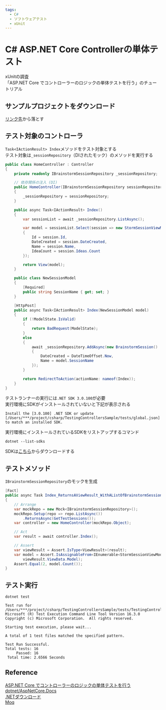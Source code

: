 ```yaml
---
tags:
  - C#
  - ソフトウェアテスト
  - xUnit
---
```


# C# ASP.NET Core Controllerの単体テスト
xUnitの調査<br>
「ASP.NET Core でコントローラーのロジックの単体テストを行う」のチュートリアル

## サンプルプロジェクトをダウンロード
[リンク先](https://github.com/dotnet/AspNetCore.Docs/tree/main/aspnetcore/mvc/controllers/testing/samples/)から落とす

## テスト対象のコントローラ
`Task<IActionResult> Index`メソッドをテスト対象とする<br>
テスト対象は`_sessionRepository`（DIされたモック）のメソッドを実行する
```C#
public class HomeController : Controller
{
    private readonly IBrainstormSessionRepository _sessionRepository;

    // 依存関係の注入 (DI)
    public HomeController(IBrainstormSessionRepository sessionRepository)
    {
        _sessionRepository = sessionRepository;
    }

    public async Task<IActionResult> Index()
    {
        var sessionList = await _sessionRepository.ListAsync();

        var model = sessionList.Select(session => new StormSessionViewModel()
        {
            Id = session.Id,
            DateCreated = session.DateCreated,
            Name = session.Name,
            IdeaCount = session.Ideas.Count
        });

        return View(model);
    }

    public class NewSessionModel
    {
        [Required]
        public string SessionName { get; set; }
    }

    [HttpPost]
    public async Task<IActionResult> Index(NewSessionModel model)
    {
        if (!ModelState.IsValid)
        {
            return BadRequest(ModelState);
        }
        else
        {
            await _sessionRepository.AddAsync(new BrainstormSession()
            {
                DateCreated = DateTimeOffset.Now,
                Name = model.SessionName
            });
        }

        return RedirectToAction(actionName: nameof(Index));
    }
}
```

テストランナーの実行には`.NET SDK 3.0.100`が必要<br>
実行環境にSDKがインストールされていないと下記が表示される
```
Install the [3.0.100] .NET SDK or update [/Users/***/project/csharp/TestingControllersSample/tests/global.json] to match an installed SDK.
```

実行環境にインストールされているSDKをリストアップするコマンド
```
dotnet --list-sdks
```

SDKは[こちら](https://dotnet.microsoft.com/ja-jp/download/dotnet)からダウンロードする

## テストメソッド

`IBrainstormSessionRepository`のモックを生成

```C#
[Fact]
public async Task Index_ReturnsAViewResult_WithAListOfBrainstormSessions()
{
    // Arrange
    var mockRepo = new Mock<IBrainstormSessionRepository>();
    mockRepo.Setup(repo => repo.ListAsync())
        .ReturnsAsync(GetTestSessions());
    var controller = new HomeController(mockRepo.Object);

    // Act
    var result = await controller.Index();

    // Assert
    var viewResult = Assert.IsType<ViewResult>(result);
    var model = Assert.IsAssignableFrom<IEnumerable<StormSessionViewModel>>(
        viewResult.ViewData.Model);
    Assert.Equal(2, model.Count());
}
```


## テスト実行

```
dotnet test

Test run for /Users/***/project/csharp/TestingControllersSample/tests/TestingControllersSample.Tests/bin/Debug/netcoreapp3.0/TestingControllersSample.Tests.dll(.NETCoreApp,Version=v3.0)
Microsoft (R) Test Execution Command Line Tool Version 16.3.0
Copyright (c) Microsoft Corporation.  All rights reserved.

Starting test execution, please wait...

A total of 1 test files matched the specified pattern.

Test Run Successful.
Total tests: 16
     Passed: 16
 Total time: 2.6566 Seconds
```


## Reference
[ASP.NET Core でコントローラーのロジックの単体テストを行う](https://github.com/dotnet/AspNetCore.Docs/tree/main/aspnetcore/mvc/controllers/testing/samples/)<br>
[dotnet/AspNetCore.Docs](https://github.com/dotnet/AspNetCore.Docs/tree/main/aspnetcore/mvc/controllers/testing/samples/)<br>
[.NETダウンロード](https://dotnet.microsoft.com/ja-jp/download/dotnet)<br>
[Moq](https://www.nuget.org/packages/Moq/)<br>
